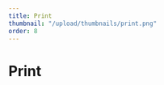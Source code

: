 ```yaml
---
title: Print
thumbnail: "/upload/thumbnails/print.png"
order: 8
---
```

# Print


<img :src="$withBase('/upload/print.png')" style="  margin-left: auto;
  margin-right: auto;max-width:1024px; display: block;">



